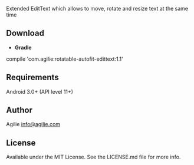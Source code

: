 Extended EditText which allows to move, rotate and resize text at the same time

## Download

- <b>Gradle</b>

compile 'com.agilie:rotatable-autofit-edittext:1.1'

## Requirements

Android 3.0+ (API level 11+)

## Author

Agilie info@agilie.com

## License

Available under the MIT License. See the LICENSE.md file for more info.
